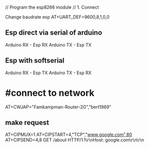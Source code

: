 // Program the esp8266 module
// 1. Connect

Change baudrate esp
AT+UART_DEF=9600,8,1,0,0

## Esp direct via serial of arduino

Arduino RX - Esp RX
Arduino TX - Esp TX

## Esp with softserial

Arduino RX - Esp TX
Arduino TX - Esp RX

# #connect to network

AT+CWJAP="Famkampman-Router-2G","bert1969"

## make request

AT+CIPMUX=1
AT+CIPSTART=4,"TCP","www.google.com",80
AT+CIPSEND=4,8
GET /about HTTP/1.1\r\nHost: google.com\r\n\r\n
